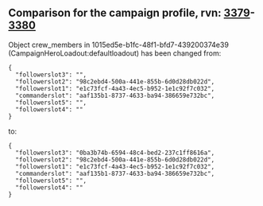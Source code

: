 ## Comparison for the campaign profile, rvn: [3379](https://github.com/PRO100KatYT/FortniteProfileRevisions/tree/main/profiles/campaign/3379%20campaign.json)-[3380](https://github.com/PRO100KatYT/FortniteProfileRevisions/tree/main/profiles/campaign/3380%20campaign.json)

Object crew_members in 1015ed5e-b1fc-48f1-bfd7-439200374e39 (CampaignHeroLoadout:defaultloadout) has been changed from:

```
{
  "followerslot3": "",
  "followerslot2": "98c2ebd4-500a-441e-855b-6d0d28db022d",
  "followerslot1": "e1c73fcf-4a43-4ec5-b952-1e1c92f7c032",
  "commanderslot": "aaf135b1-8737-4633-ba94-386659e732bc",
  "followerslot5": "",
  "followerslot4": ""
}
```

to:

```
{
  "followerslot3": "0ba3b74b-6594-48c4-bed2-237c1ff8616a",
  "followerslot2": "98c2ebd4-500a-441e-855b-6d0d28db022d",
  "followerslot1": "e1c73fcf-4a43-4ec5-b952-1e1c92f7c032",
  "commanderslot": "aaf135b1-8737-4633-ba94-386659e732bc",
  "followerslot5": "",
  "followerslot4": ""
}
```

<br><br>
